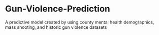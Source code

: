 # Gun-Violence-Prediction
A predictive model created by using county mental health demographics, mass shooting, and historic gun violence datasets 
